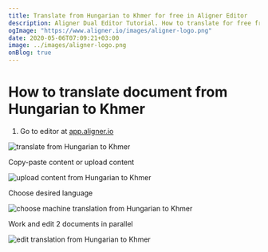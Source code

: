 ```yaml
---
title: Translate from Hungarian to Khmer for free in Aligner Editor
description: Aligner Dual Editor Tutorial. How to translate for free from Hungarian to Khmer. Aligner is multilingual document management platform. 
ogImage: "https://www.aligner.io/images/aligner-logo.png"
date: 2020-05-06T07:09:21+03:00
image: ../images/aligner-logo.png
onBlog: true
---
```


# How to translate document from Hungarian to Khmer

1. Go to editor at [app.aligner.io](https://app.aligner.io "Aligner App web page")

![translate from Hungarian to Khmer](../aligner-blank-editor.png "translate from Hungarian to Khmer")

Copy-paste content or upload content

![upload content from Hungarian to Khmer](../aligner-uploaded-document.png "upload content from Hungarian to Khmer")

Choose desired language

![choose machine translation from Hungarian to Khmer](../aligner-language-dropdown.png "choose machine translation from Hungarian to Khmer")

Work and edit 2 documents in parallel

![edit translation from Hungarian to Khmer](../aligner-double-sitded-editor.png "edit translation from Hungarian to Khmer")


